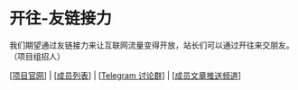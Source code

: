 # 开往-友链接力
我们期望通过友链接力来让互联网流量变得开放，站长们可以通过开往来交朋友。（项目组招人）

[[项目官网](https://www.travellings.cn/)] | [[成员列表](https://list.travellings.cn/)] | [[Telegram 讨论群](https://t.me/travellings_chatting)] | [[成员文章推送频道](https://t.me/travellings_subscribe)]
